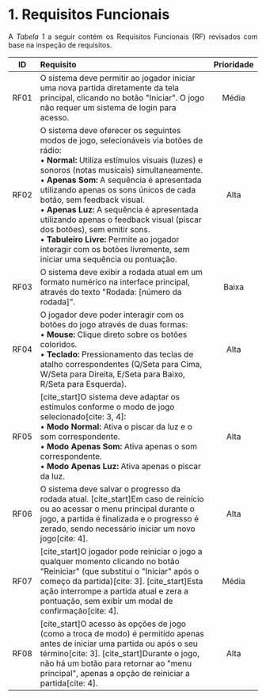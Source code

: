 # 1. Requisitos Funcionais

<p align="justify">A <i>Tabela 1</i> a seguir contém os Requisitos Funcionais (RF) revisados com base na inspeção de requisitos.</p>

| ID   |                                 Requisito                                                                      | Prioridade |
| :--: | :------------------------------------------------------------------------------------------------------------- | :--------: |
| RF01 | O sistema deve permitir ao jogador iniciar uma nova partida diretamente da tela principal, clicando no botão "Iniciar". O jogo não requer um sistema de login para acesso. |   Média    |
| RF02 | O sistema deve oferecer os seguintes modos de jogo, selecionáveis via botões de rádio: <br> • **Normal:** Utiliza estímulos visuais (luzes) e sonoros (notas musicais) simultaneamente. <br> • **Apenas Som:** A sequência é apresentada utilizando apenas os sons únicos de cada botão, sem feedback visual. <br> • **Apenas Luz:** A sequência é apresentada utilizando apenas o feedback visual (piscar dos botões), sem emitir sons. <br> • **Tabuleiro Livre:** Permite ao jogador interagir com os botões livremente, sem iniciar uma sequência ou pontuação. |    Alta    |
| RF03 | O sistema deve exibir a rodada atual em um formato numérico na interface principal, através do texto "Rodada: [número da rodada]". |   Baixa    |
| RF04 | O jogador deve poder interagir com os botões do jogo através de duas formas: <br> • **Mouse:** Clique direto sobre os botões coloridos. <br> • **Teclado:** Pressionamento das teclas de atalho correspondentes (Q/Seta para Cima, W/Seta para Direita, E/Seta para Baixo, R/Seta para Esquerda). |    Alta    |
| RF05 | [cite_start]O sistema deve adaptar os estímulos conforme o modo de jogo selecionado[cite: 3, 4]: <br> • **Modo Normal:** Ativa o piscar da luz e o som correspondente. <br> • **Modo Apenas Som:** Ativa apenas o som correspondente. <br> • **Modo Apenas Luz:** Ativa apenas o piscar da luz. |    Alta    |
| RF06 | O sistema deve salvar o progresso da rodada atual. [cite_start]Em caso de reinício ou ao acessar o menu principal durante o jogo, a partida é finalizada e o progresso é zerado, sendo necessário iniciar um novo jogo[cite: 4]. |    Alta    |
| RF07 | [cite_start]O jogador pode reiniciar o jogo a qualquer momento clicando no botão "Reiniciar" (que substitui o "Iniciar" após o começo da partida)[cite: 3]. [cite_start]Esta ação interrompe a partida atual e zera a pontuação, sem exibir um modal de confirmação[cite: 4]. |   Média    |
| RF08 | [cite_start]O acesso às opções de jogo (como a troca de modo) é permitido apenas antes de iniciar uma partida ou após o seu término[cite: 3]. [cite_start]Durante o jogo, não há um botão para retornar ao "menu principal", apenas a opção de reiniciar a partida[cite: 4]. |    Alta    |
